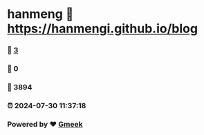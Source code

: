 # hanmeng :link: https://hanmengi.github.io/blog 
### :page_facing_up: [3](https://hanmengi.github.io/blog/tag.html) 
### :speech_balloon: 0 
### :hibiscus: 3894 
### :alarm_clock: 2024-07-30 11:37:18 
### Powered by :heart: [Gmeek](https://github.com/Meekdai/Gmeek)
